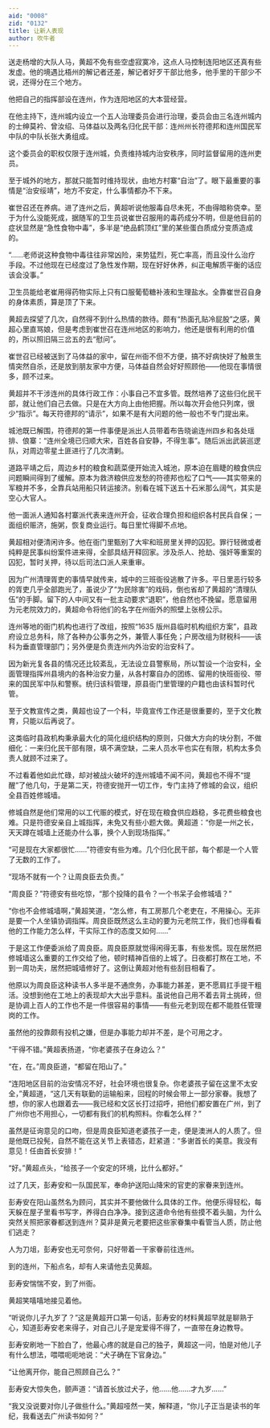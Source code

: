 ```yaml
---
aid: "0008"
zid: "0132"
title: 让新人表现
author: 吹牛者
---
```


送走杨增的大队人马，黄超不免有些空虚寂寞冷，这点人马控制连阳地区还真有些发虚。他的境遇比梧州的解记者还差，解记者好歹干部比他多，他手里的干部少不说，还得分在三个地方。

他把自己的指挥部设在连州，作为连阳地区的大本营经营。

在他主持下，连州城内设立一个五人治理委员会进行治理，委员会由三名连州城内的士绅莫衿、曾汝绍、马体益以及两名归化民干部：连州州长符德邦和连州国民军中队的中队长张大勇组成。

这个委员会的职权仅限于连州城，负责维持城内治安秩序，同时监督留用的连州吏员。

至于城外的地方，那就只能暂时维持现状，由地方村寨“自治”了。眼下最重要的事情是“治安绥靖”，地方不安定，什么事情都办不下来。

崔世召还在养病。进了连州之后，黄超听说他服毒自尽未死，不由得暗称侥幸。至于为什么没能死成，据随军的卫生员说崔世召服用的毒药成分不明，但是他目前的症状显然是“急性食物中毒”，多半是“绝品鹤顶红”里的某些蛋白质成分变质造成的。

“……老师说这种食物中毒往往非常凶险，来势猛烈，死亡率高，而且没什么治疗手段。不过他现在已经度过了急性发作期，现在好好休养，纠正电解质平衡的话应该会没事。”

卫生员能给老崔用得药物实际上只有口服葡萄糖补液和生理盐水。全靠崔世召自身的身体素质，算是顶了下来。

黄超去探望了几次，自然得不到什么热情的款待。颇有“热面孔贴冷屁股”之感，黄超心里直骂娘，但是考虑到崔世召在连州地区的影响力，他还是很有利用的价值的，所以照旧隔三岔五的去“慰问”。

崔世召已经被送到了马体益的家中，留在州衙不但不方便，搞不好病快好了触景生情突然自杀，还是放到朋友家中方便，马体益自然会好好照顾他――他现在事情很多，顾不过来。

黄超并不干涉连州的具体行政工作：小事自己不宜多管。既然培养了这些归化民干部，就让他们自己去做。只是在大方向上由他把握。所以每次开会他只列席，很少“指示”。每天符德邦的“请示”，如果不是有大问题的他一般也不专门提出来。

城池既已解围，符德邦的第一件事便是派出人员带着布告晓谕连州四乡和各处瑶排、俍寨：“连州全境已归顺大宋，百姓各自安静，不得生事”。随后派出武装巡逻队，对周边零星土匪进行了几次清剿。

道路平靖之后，周边乡村的粮食和蔬菜便开始流入城池，原本迫在眉睫的粮食供应问题瞬间得到了缓解。原本为救济粮供应发愁的符德邦也松了口气――其实带来的军粮并不多，全靠兵站用船只转运接济。别看在城下送五十石米那么阔气，其实是空心大官人。

他一面派人通知各村寨派代表来连州开会，征收合理负担和组织各村民兵自保；一面组织赈济，施粥，恢复商业运行。每日里忙得脚不点地。

黄超相对便清闲许多。他在衙门里甄别了大牢和班房里关押的囚犯。罪行轻微或者纯粹是民事纠纷案件进来得，全部具结开释回家。涉及杀人、抢劫、强奸等重案的囚犯，暂时关押，待以后司法口派人来重审。

因为广州清理胥吏的事情早就传来，城中的三班衙役逃散了许多。平日里恶行较多的胥吏几乎全部跑光了，虽说少了“为民除害”的戏码，倒也省却了黄超的“清理队伍”的手脚。留下的人中间又有一批主动要求“退职”，他自然也不挽留。愿意留用为元老院效力的，黄超命令将他们的名字在州衙外的照壁上张榜公示。

连州等地的衙门机构也进行了改组，按照“1635 版州县临时机构组织方案”，县政府设立总务科，除了各种办公事务之外，兼管人事任免；户房改组为财税科――该科为垂直管理部门；另外便是负责连州内外治安的治安科了。

因为新光复各县的情况还比较紊乱，无法设立县警察局，所以暂设一个治安科，全面管理指挥州县境内的各种治安力量，从各村寨自办的团练、留用的快班衙役、带来的国民军中队和警察。统归该科管理，原县衙门里管理的户籍也由该科暂时代管。

至于文教宣传之类，黄超也设了一个科，毕竟宣传工作还是很重要的，至于文化教育，只能以后再说了。

这类临时县政机构秉承最大化的简化组织结构的原则，只做大方向的块分割，不做细化：一来归化民干部有限，填不满空缺，二来人员水平也实在有限，机构太多负责人就顾不过来了。

不过看着他如此忙碌，却对被战火破坏的连州城墙不闻不问，黄超也不得不“提醒”了他几句，于是第二天，符德安抛开一切工作，专门主持了修城的会议，组织全县百姓修城墙。

修城自然是他们常用的以工代赈的模式，好在现在粮食供应趋稳，多花费些粮食也难。只是符德安亲自上城指挥，未免又有些小题大做。黄超道：“你是一州之长，天天蹲在城墙上还能办什么事，换个人到现场指挥。”

“可是现在大家都很忙……”符德安有些为难。几个归化民干部，每个都是一个人管了无数的工作了。

“现场不就有一个？让周良臣去负责。”

“周良臣？”符德安有些吃惊，“那个投降的县令？一个书呆子会修城墙？”

“你也不会修城墙啊，”黄超笑道，“怎么修，有工房那几个老吏在，不用操心。无非是要一个人坐镇协调指挥。周良臣既然这么主动的要为元老院工作，我们也得看看他的工作能力怎么样，干实际工作的态度又如何……”

于是这工作便委派给了周良臣。周良臣原就觉得闲得无事，有些发慌。现在居然把修城墙这么重要的工作交给了他，顿时精神百倍的上城了。日夜都打熬在工地，不到一周功夫，居然把城墙修好了。这倒让黄超对他有些刮目相看了。

他原以为周良臣这种读书人多半是不通庶务，办事能力甚差，更不愿肩扛手提干粗活。没想到他在工地上的表现却大大出乎意料。虽说他自己用不着去背土挑砖，但是协调上百人的工作也不是一件很容易的事情――有些元老到现在都不能胜任管理岗的工作。

虽然他的投靠颇有投机之嫌，但是办事能力却并不差，是个可用之才。

“干得不错。”黄超表扬道，“你老婆孩子在身边么？”

“在，在。”周良臣道，“都留在阳山了。”

“连阳地区目前的治安情况不好，社会环境也很复杂。你老婆孩子留在这里不太安全，”黄超道，“这几天有联勤的运输船来，回程的时候会带上一部分家眷。我想了想，你的家人也跟着去――我已经和文区长打过招呼，把他们都安置在广州，到了广州你也不用担心，一切都有我们的机构照料。你看怎么样？”

虽然是征询意见的口吻，但是周良臣知道老婆孩子一走，便是澳洲人的人质了。但是他既已投髡，自然不能在这关节上表错态，赶紧道：“多谢首长的美意。我没有意见！任由首长安排！”

“好。”黄超点头，“给孩子一个安定的环境，比什么都好。”

过了几天，彭寿安和一队国民军，奉命护送阳山降宋的官吏的家眷来到连州。

彭寿安在阳山虽然名为顾问，其实并不要他做什么具体的工作。他便乐得轻松，每天躲在屋子里看书写字，养得白白净净。接到这道命令他有些摸不着头脑，为什么突然关照把家眷都送到连州？莫非是黄元老要把这些家眷集中看管当人质，防止他们逃走？

人为刀俎，彭寿安也无可奈何，只好带着一干家眷前往连州。

到的连州，下船点名，却有人来请他去见黄超。

彭寿安惴惴不安，到了州衙。

黄超笑嘻嘻地接见着他。

“听说你儿子九岁了？”这是黄超开口第一句话，彭寿安的材料黄超早就是聊熟于心，知道彭寿安老来得子，对自己儿子是宠爱得不得了，一直带在身边教导。

彭寿安刷地一下脸白了，他最心疼的就是自己的独子，黄超这一问，怕是对他儿子有什么想法，喂喂呃呃地说：“犬子确在下官身边。”

“让他离开你，能自己照顾自己么？”

彭寿安大惊失色，颤声道：“请首长放过犬子，他……他……才九岁……”

“我又没说要对你儿子做些什么。”黄超哑然一笑，解释道，“你儿子正当是读书的年纪，我看送去广州读书如何？”
